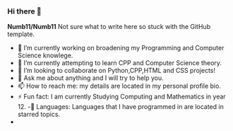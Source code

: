 ### Hi there 👋

**Numb11/Numb11**
Not sure what to write here so stuck with the GitHub template.
- 🔭 I’m currently working on broadening my Programming and Computer Science knowlege.
- 🌱 I’m currently attempting to learn CPP and Computer Science theory.
- 👯 I’m looking to collaborate on Python,CPP,HTML and CSS projects!
- 💬 Ask me about anything and I will try to help you.
- 📫 How to reach me: my details are located in my personal profile bio.
- ⚡ Fun fact: I am currently Studying Computing and Mathematics in year 12.
-🛫 Languages: Languages that I have programmed in are located in starred topics.
-
